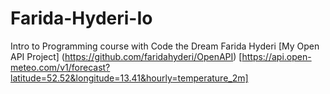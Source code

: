 # Farida-Hyderi-Io
Intro to Programming course with Code the Dream
Farida Hyderi
[My Open API Project]
  (https://github.com/faridahyderi/OpenAPI)
  [https://api.open-meteo.com/v1/forecast?latitude=52.52&longitude=13.41&hourly=temperature_2m]
